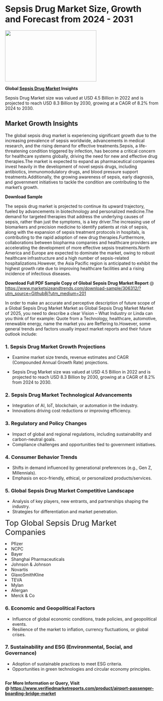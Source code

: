 <H1>Sepsis Drug Market Size, Growth and Forecast from 2024 - 2031</H1><img class="aligncenter size-medium wp-image-584254" src="https://thirdeyenews.in/wp-content/uploads/2024/09/Global-Market-Research-300x168.jpeg" alt="" width="300" height="168" /><p><strong>Global&nbsp;<a href="https://www.marketsizeandtrends.com/download-sample/306312/?utm_source=Github8j?utm_medium=201">Sepsis Drug Market</a> Insights</strong></p><p>Sepsis Drug Market size was valued at USD 4.5 Billion in 2022 and is projected to reach USD 8.3 Billion by 2030, growing at a CAGR of 8.2% from 2024 to 2030.</p><p><h2>Market Growth Insights</h2> <p>The global sepsis drug market is experiencing significant growth due to the increasing prevalence of sepsis worldwide, advancements in medical research, and the rising demand for effective treatments.Sepsis, a life-threatening condition triggered by infection, has become a critical concern for healthcare systems globally, driving the need for new and effective drug therapies.The market is expected to expand as pharmaceutical companies invest heavily in the development of novel sepsis drugs, including antibiotics, immunomodulatory drugs, and blood pressure support treatments.Additionally, the growing awareness of sepsis, early diagnosis, and government initiatives to tackle the condition are contributing to the market’s growth.</p> <p><strong>Download Sample</strong></p> <p>The sepsis drug market is projected to continue its upward trajectory, fueled by advancements in biotechnology and personalized medicine.The demand for targeted therapies that address the underlying causes of sepsis, rather than just the symptoms, is a key driver.The increasing use of biomarkers and precision medicine to identify patients at risk of sepsis, along with the expansion of sepsis treatment protocols in hospitals, is contributing to the rapid adoption of new drug therapies.Furthermore, collaborations between biopharma companies and healthcare providers are accelerating the development of more effective sepsis treatments.North America and Europe are expected to dominate the market, owing to robust healthcare infrastructure and a high number of sepsis-related hospitalizations.However, the Asia Pacific region is anticipated to exhibit the highest growth rate due to improving healthcare facilities and a rising incidence of infectious diseases.<p><span class=""><strong>Download Full PDF Sample Copy of Global Sepsis Drug Market Report</strong> @ <a href="https://www.marketsizeandtrends.com/download-sample/306312/?utm_source=Github8j?utm_medium=201" target="_blank">https://www.marketsizeandtrends.com/download-sample/306312/?utm_source=Github8j?utm_medium=201</a></span></p><p>In order to make an accurate and perceptive description of future scope of a Global&nbsp;Sepsis Drug Market Market as Global&nbsp;Sepsis Drug Market Market of 2025, you need to describe a clear Vision &ndash; What Industry or Linda can you think of for example: Quote from a Technology, healthcare, automotive, renewable energy, name the market you are Reffering to.However, some general trends and factors usually impact market reports and their future outlook include:</p><h3>1.&nbsp;<strong>Sepsis Drug Market Growth Projections</strong></h3><ul><li>Examine market size trends, revenue estimates and CAGR (Compounded Annual Growth Rate) projections.</li><li><p>Sepsis Drug Market size was valued at USD 4.5 Billion in 2022 and is projected to reach USD 8.3 Billion by 2030, growing at a CAGR of 8.2% from 2024 to 2030.</p></li></ul><h3>2.&nbsp;<strong>Sepsis Drug Market Technological Advancements</strong></h3><ul><li>Integration of AI, IoT, blockchain, or automation in the industry.</li><li>Innovations driving cost reductions or improving efficiency.</li></ul><h3>3.&nbsp;<strong>Regulatory and Policy Changes</strong></h3><ul><li>Impact of global and regional regulations, including sustainability and carbon-neutral goals.</li><li>Compliance challenges and opportunities tied to government initiatives.</li></ul><h3>4.&nbsp;<strong>Consumer Behavior Trends</strong></h3><ul><li>Shifts in demand influenced by generational preferences (e.g., Gen Z, Millennials).</li><li>Emphasis on eco-friendly, ethical, or personalized products/services.</li></ul><h3>5.&nbsp;<strong>Global Sepsis Drug Market Competitive Landscape</strong></h3><ul><li>Analysis of key players, new entrants, and partnerships shaping the industry.</li><li>Strategies for differentiation and market penetration.</li></ul><p data-pm-slice="1 1 []"><span style="color: inherit; font-family: inherit; font-size: 25px;">Top Global Sepsis Drug Market Companies</span></p><div class="" data-test-id=""><p><li>Pfizer</li><li> NCPC</li><li> Bayer</li><li> Shanghai Pharmaceuticals</li><li> Johnson & Johnson</li><li> Novartis</li><li> GlaxoSmithKline</li><li> TEVA</li><li> Mylan</li><li> Allergan</li><li> Merck & Co</li></p></div><h3>6.&nbsp;<strong>Economic and Geopolitical Factors</strong></h3><ul><li>Influence of global economic conditions, trade policies, and geopolitical events.</li><li>Resilience of the market to inflation, currency fluctuations, or global crises.</li></ul><h3>7.&nbsp;<strong>Sustainability and ESG (Environmental, Social, and Governance)</strong></h3><ul><li>Adoption of sustainable practices to meet ESG criteria.</li><li>Opportunities in green technologies and circular economy principles.</li></ul><h2><strong style="font-size: 14px;">For More Information or Query, Visit @&nbsp;</strong><a style="background-color: #ffffff; font-size: 14px;" href="https://www.marketsizeandtrends.com/report/sepsis-drug-market/" target="_blank">https://www.verifiedmarketreports.com/product/airport-passenger-boarding-bridge-market</a></h2>
